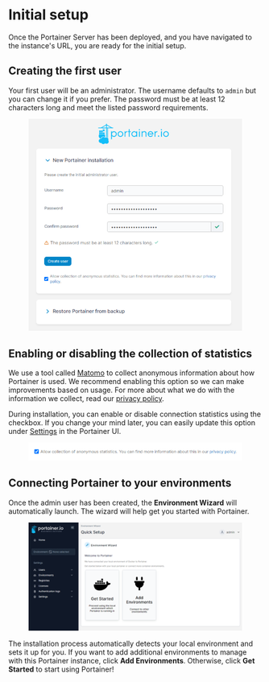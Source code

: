 # Initial setup

Once the Portainer Server has been deployed, and you have navigated to the instance's URL, you are ready for the initial setup.

## Creating the first user

Your first user will be an administrator. The username defaults to `admin` but you can change it if you prefer. The password must be at least 12 characters long and meet the listed password requirements.

<figure><img src="../../../.gitbook/assets/2.15-install-server-setup-user.png" alt=""><figcaption></figcaption></figure>

## Enabling or disabling the collection of statistics

We use a tool called [Matomo](https://matomo.org/) to collect anonymous information about how Portainer is used. We recommend enabling this option so we can make improvements based on usage. For more about what we do with the information we collect, read our [privacy policy](https://www.portainer.io/privacy-policy).

During installation, you can enable or disable connection statistics using the checkbox. If you change your mind later, you can easily update this option under [Settings](../../../admin/settings/general.md#allow-the-collection-of-anonymous-statistics) in the Portainer UI.

<figure><img src="../../../.gitbook/assets/2.15-install-server-setup-matomo.png" alt=""><figcaption></figcaption></figure>

## Connecting Portainer to your environments

Once the admin user has been created, the **Environment Wizard** will automatically launch. The wizard will help get you started with Portainer.

<figure><img src="../../../.gitbook/assets/2.15-install-server-setup-wizard.png" alt=""><figcaption></figcaption></figure>

The installation process automatically detects your local environment and sets it up for you. If you want to add additional environments to manage with this Portainer instance, click **Add Environments**. Otherwise, click **Get Started** to start using Portainer!
